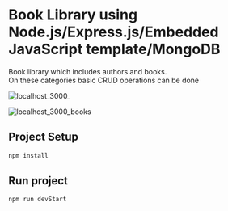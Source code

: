 
# Book Library using Node.js/Express.js/Embedded JavaScript template/MongoDB

Book library which includes authors and books. <br> On these categories basic CRUD operations can be done<br>

![localhost_3000_](https://github.com/dadu99/book-library-nodejs/assets/132062954/9e0543a7-f69a-4603-9e34-fecf9743d624)

![localhost_3000_books](https://github.com/dadu99/book-library-nodejs/assets/132062954/7176c518-e4aa-4347-9aa3-1828108539b5)


## Project Setup

```sh
npm install
```

## Run project 

```sh
npm run devStart
```
